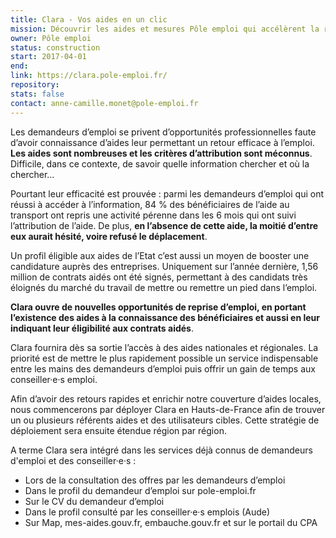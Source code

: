 ```yaml
---
title: Clara - Vos aides en un clic
mission: Découvrir les aides et mesures Pôle emploi qui accélèrent la reprise d'activité
owner: Pôle emploi
status: construction
start: 2017-04-01
end:
link: https://clara.pole-emploi.fr/
repository:
stats: false
contact: anne-camille.monet@pole-emploi.fr
---
```


Les demandeurs d’emploi se privent d’opportunités professionnelles faute d’avoir connaissance d’aides leur permettant un retour efficace à l’emploi. __Les aides sont nombreuses et les critères d’attribution sont méconnus__. Difficile, dans ce contexte, de savoir quelle information chercher et où la chercher…

Pourtant leur efficacité est prouvée : parmi les demandeurs d’emploi qui ont réussi à accéder à l’information, 84 % des bénéficiaires de l’aide au transport ont repris une activité pérenne dans les 6 mois qui ont suivi l’attribution de l’aide. De plus, __en l’absence de cette aide, la moitié d’entre eux aurait hésité, voire refusé le déplacement__.

Un profil éligible aux aides de l’Etat c’est aussi un moyen de booster une candidature auprès des entreprises. Uniquement sur l’année dernière, 1,56 million de contrats aidés ont été signés, permettant à des candidats très éloignés du marché du travail de mettre ou remettre un pied dans l’emploi.

__Clara ouvre de nouvelles opportunités de reprise d’emploi, en portant l’existence des aides à la connaissance des bénéficiaires et aussi en leur indiquant leur éligibilité aux contrats aidés__.

Clara fournira dès sa sortie l’accès à des aides nationales et régionales. La priorité est de mettre le plus rapidement possible un service indispensable entre les mains des demandeurs d’emploi puis offrir un gain de temps aux conseiller·e·s emploi.

Afin d’avoir des retours rapides et enrichir notre couverture d’aides locales, nous commencerons par déployer Clara en Hauts-de-France afin de trouver un ou plusieurs référents aides et des utilisateurs cibles. Cette stratégie de déploiement sera ensuite étendue région par région.

A terme Clara sera intégré dans les services déjà connus de demandeurs d'emploi et des conseiller·e·s :

* Lors de la consultation des offres par les demandeurs d’emploi
* Dans le profil du demandeur d’emploi sur pole-emploi.fr
* Sur le CV du demandeur d’emploi
* Dans le profil consulté par les conseiller·e·s emplois (Aude)
* Sur Map, mes-aides.gouv.fr, embauche.gouv.fr et sur le portail du CPA
